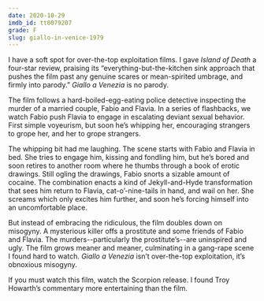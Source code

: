 ```yaml
---
date: 2020-10-29
imdb_id: tt0079207
grade: F
slug: giallo-in-venice-1979
---
```


I have a soft spot for over-the-top exploitation films. I gave <span data-imdb-id="tt0188527">_Island of Death_</span> a four-star review, praising its “everything-but-the-kitchen sink approach that pushes the film past any genuine scares or mean-spirited umbrage, and firmly into parody.” _Giallo a Venezia_ is no parody.

<!-- end -->

The film follows a hard-boiled-egg-eating police detective inspecting the murder of a married couple, Fabio and Flavia. In a series of flashbacks, we watch Fabio push Flavia to engage in escalating deviant sexual behavior. First simple voyeurism, but soon he’s whipping her, encouraging strangers to grope her, and her to grope strangers.

The whipping bit had me laughing. The scene starts with Fabio and Flavia in bed. She tries to engage him, kissing and fondling him, but he’s bored and soon retires to another room where he thumbs through a book of erotic drawings. Still ogling the drawings, Fabio snorts a sizable amount of cocaine. The combination enacts a kind of Jekyll-and-Hyde transformation that sees him return to Flavia, cat-o’-nine-tails in hand, and wail on her. She screams which only excites him further, and soon he’s forcing himself into an uncomfortable place.

But instead of embracing the ridiculous, the film doubles down on misogyny. A mysterious killer offs a prostitute and some friends of Fabio and Flavia. The murders--particularly the prostitute’s--are uninspired and ugly. The film grows meaner and meaner, culminating in a gang-rape scene I found hard to watch. _Giallo a Venezia_ isn’t over-the-top exploitation, it’s obnoxious misogyny.

If you must watch this film, watch the Scorpion release. I found Troy Howarth’s commentary more entertaining than the film.
